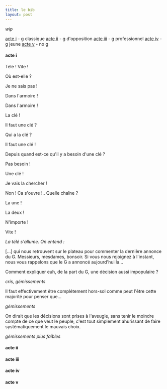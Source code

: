 ```yaml
---
title: le bib
layout: post
---
```


*wip*

[acte i](#acte-i) - g classique
[acte ii](#acte-ii) - g d'opposition
[acte iii](#acte-iii) - g professionnel
[acte iv](#acte-iv) - g jeune
[acte v](#acte-v) - no g

#### acte i

Télé ! Vite !

Où est-elle ?

Je ne sais pas !

Dans l'armoire !

Dans l'armoire !

La clé !

Il faut une clé ?

Qui a la clé ?

Il faut une clé !

Depuis quand est-ce qu'il y a besoin d'une clé ?

Pas besoin !

Une clé !

Je vais la chercher !

Non ! Ca s'ouvre !.. Quelle chaîne ?

La une !

La deux !

N'importe !

Vite !

*La télé s'allume. On entend :*

[...] qui nous retrouvent sur le plateau pour commenter la dernière annonce du G. Messieurs, mesdames, bonsoir. Si vous nous rejoignez à l'instant, nous vous rappelons que le G a annoncé aujourd'hui la...

Comment expliquer euh, de la part du G, une décision aussi impopulaire ?

*cris, gémissements*

Il faut effectivement être complétement hors-sol comme peut l'être cette majorité pour penser que...

*gémissements*

On dirait que les décisions sont prises à l'aveugle, sans tenir le moindre compte de ce que veut le peuple, c'est tout simplement ahurissant de faire systématiquement le mauvais choix.

*gémissements plus faibles*

#### acte ii

#### acte iii

#### acte iv

#### acte v
